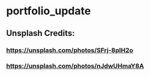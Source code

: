 # portfolio_update

## Unsplash Credits:
### https://unsplash.com/photos/SFrj-8plH2o
### https://unsplash.com/photos/nJdwUHmaY8A